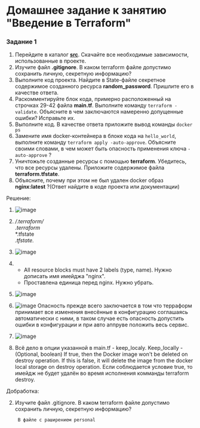 # Домашнее задание к занятию "Введение в Terraform"

### Задание 1

1. Перейдите в каталог [**src**](https://github.com/netology-code/ter-homeworks/tree/main/01/src). Скачайте все необходимые зависимости, использованные в проекте. 
2. Изучите файл **.gitignore**. В каком terraform файле допустимо сохранить личную, секретную информацию?
3. Выполните код проекта. Найдите  в State-файле секретное содержимое созданного ресурса **random_password**. Пришлите его в качестве ответа.
4. Раскомментируйте блок кода, примерно расположенный на строчках 29-42 файла **main.tf**.
Выполните команду ```terraform -validate```. Объясните в чем заключаются намеренно допущенные ошибки? Исправьте их.
5. Выполните код. В качестве ответа приложите вывод команды ```docker ps```
6. Замените имя docker-контейнера в блоке кода на ```hello_world```, выполните команду ```terraform apply -auto-approve```.
Объясните своими словами, в чем может быть опасность применения ключа  ```-auto-approve``` ? 
8. Уничтожьте созданные ресурсы с помощью **terraform**. Убедитесь, что все ресурсы удалены. Приложите содержимое файла **terraform.tfstate**. 
9. Объясните, почему при этом не был удален docker образ **nginx:latest** ?(Ответ найдите в коде проекта или документации)


Решение:

1. ![image](https://user-images.githubusercontent.com/92155007/226293278-9d94540c-84a5-40ab-8534-bfb013c30a18.png)

2. **/.terraform/* \
   .terraform* \
   *.tfstate \
   *.tfstate.*
 
3. ![image](https://user-images.githubusercontent.com/92155007/226302905-d88c63ca-eb3c-4ec5-98af-7722f37baeed.png)


4. - All resource blocks must have 2 labels (type, name). Нужно дописать имя имейджа "nginx".
   - Проставлена единица перед nginx. Нужно убрать.

5. ![image](https://user-images.githubusercontent.com/92155007/226302172-911b9a0a-a24a-45fc-baf8-c1fec7d311ad.png)

6. ![image](https://user-images.githubusercontent.com/92155007/226303445-de55976a-0081-4772-a62d-e518ffe4ba68.png)
   Опасность прежде всего заключается в том что терраформ принимает все изменения внесённые в конфигурацию соглашаясь автоматически с ними, в таком случае есть опасность допустить ошибки в конфигурации и при авто аппруве положить весь сервис.
   
7. ![image](https://user-images.githubusercontent.com/92155007/226304517-c05d2030-b348-4865-a5a5-2811a9fe9559.png)

8. Всё дело в опции указанной в main.tf - keep_localy. Keep_locally - (Optional, boolean) If true, then the Docker image won't be deleted on destroy operation. If this is false, it will delete the image from the docker local storage on destroy operation. Если соблюдается условие true, то имейдж не будет удалён во время исполнения комманды terraform destroy.


Добработка:  


2) Изучите файл .gitignore. В каком terraform файле допустимо сохранить личную, секретную информацию?

        В файле с раширением personal
